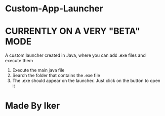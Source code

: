 # Custom-App-Launcher
# CURRENTLY ON A VERY "BETA" MODE 

A custom launcher created in Java, where you can add .exe files and execute them

1. Execute the main java file
2. Search the folder that contains the .exe file
3. The .exe should appear on the launcher. Just click on the button to open it 

# Made By Iker
